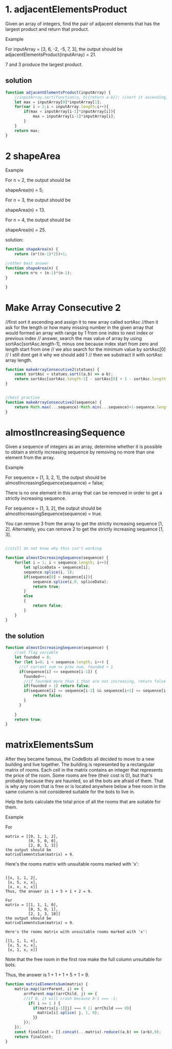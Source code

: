 # 1. adjacentElementsProduct

Given an array of integers, find the pair of adjacent elements that has the largest product and return that product.

Example

For inputArray = [3, 6, -2, -5, 7, 3], the output should be
adjacentElementsProduct(inputArray) = 21.

7 and 3 produce the largest product.

## solution

```js
function adjacentElementsProduct(inputArray) {
    //inputArray.sort(function(a, b){return a-b}); //sort it ascending, apply this if you want looking for the biggest product from all (not adjacent) input
    let max = inputArray[0]*inputArray[1];
    for(var i = 2;i < inputArray.length;i++){
        if(max < inputArray[i-1]*inputArray[i]){
            max = inputArray[i-1]*inputArray[i];
        }   
    }  
    return max;
}
```
# 2 shapeArea

Example

For n = 2, the output should be

shapeArea(n) = 5;

For n = 3, the output should be

shapeArea(n) = 13.

For n = 4, the output should be

shapeArea(n) = 25.

solution:
```js
function shapeArea(n) {
    return (n*((n-1)*2))+1;

//other best answer
function shapeArea(n) {
    return n*n + (n-1)*(n-1);
}

}
```

# Make Array Consecutive 2

//first sort it ascending and assign it to new array called sortAsc
//then it ask for the length or how many missing number in the given array that would formed an array with range by 1 from one index to next index or previous index
// answer, search the max value of array by using sortAsc[sortAsc.length-1], minus one because index start from zero and length start from one
// we also search for the minimum value by sortAsc[0]
// I still dont get it why we should add 1
// then we substract it with sortAsc array length.



```js
function makeArrayConsecutive2(statues) {
    const sortAsc = statues.sort((a,b) => a-b);
    return sortAsc[sortAsc.length-1] - sortAsc[0] + 1 - sortAsc.length;  
}


//best practice
function makeArrayConsecutive2(sequence) {
    return Math.max(...sequence)-Math.min(...sequence)+1-sequence.length
}
```

# almostIncreasingSequence

Given a sequence of integers as an array, determine whether it is possible to obtain a strictly increasing sequence by removing no more than one element from the array.

Example

For sequence = [1, 3, 2, 1], the output should be
almostIncreasingSequence(sequence) = false;

There is no one element in this array that can be removed in order to get a strictly increasing sequence.

For sequence = [1, 3, 2], the output should be
almostIncreasingSequence(sequence) = true.

You can remove 3 from the array to get the strictly increasing sequence [1, 2]. Alternately, you can remove 2 to get the strictly increasing sequence [1, 3].

```js

//still do not know why this isn't working

function almostIncreasingSequence(sequence) {
    for(let i = 1; i < sequence.length; i++){
        let spliceData = sequence[i];
        sequence.splice(i, 1);
        if(sequence[0] < sequence[i]){
            sequence.splice(i,0, spliceData);
            return true;
        }
        else 
        {
            return false;
        }
    }
}
```
## the solution
```js
function almostIncreasingSequence(sequence) {
    //set flag variable
    let founded = 0;
    for (let i=0; i < sequence.length; i++) {
      //if current num <= prev num, founded + 1
      if(sequence[i] <= sequence[i-1]) {
        founded++;
        //if founded more than 1 that are not increasing, return false
        if(founded > 1) return false; 
        if(sequence[i] <= sequence[i-2] && sequence[i+1] <= sequence[i-1]){
            return false; 
        }
      }
       
    } 
    return true;
}

```


# matrixElementsSum
After they became famous, the CodeBots all decided to move to a new building and live together. The building is represented by a rectangular matrix of rooms. Each cell in the matrix contains an integer that represents the price of the room. Some rooms are free (their cost is 0), but that's probably because they are haunted, so all the bots are afraid of them. That is why any room that is free or is located anywhere below a free room in the same column is not considered suitable for the bots to live in.

Help the bots calculate the total price of all the rooms that are suitable for them.

Example

For
```
matrix = [[0, 1, 1, 2], 
          [0, 5, 0, 0], 
          [2, 0, 3, 3]]
the output should be
matrixElementsSum(matrix) = 9.
```

Here's the rooms matrix with unsuitable rooms marked with 'x':
```

[[x, 1, 1, 2], 
 [x, 5, x, x], 
 [x, x, x, x]]
Thus, the answer is 1 + 5 + 1 + 2 = 9.

For
matrix = [[1, 1, 1, 0], 
          [0, 5, 0, 1], 
          [2, 1, 3, 10]]
the output should be
matrixElementsSum(matrix) = 9.

Here's the rooms matrix with unsuitable rooms marked with 'x':

[[1, 1, 1, x], 
 [x, 5, x, x], 
 [x, 1, x, x]]

```
Note that the free room in the first row make the full column unsuitable for bots.

Thus, the answer is 1 + 1 + 1 + 5 + 1 = 9.

```js
function matrixElementsSum(matrix) {
    matrix.map((arrParent, i) => {
        arrParent.map((arrChild, j) => {
        //if 0, it will crash because 0-1 === -1;
          if( i >= 1 ) {
            if(matrix[i-1][j] === 0 || arrChild === 0){
              matrix[i].splice( j, 1, 0);
            }}
        });
    });
    const finalCost = [].concat(...matrix).reduce((a,b) => (a+b),0);
    return finalCost;
}
```






